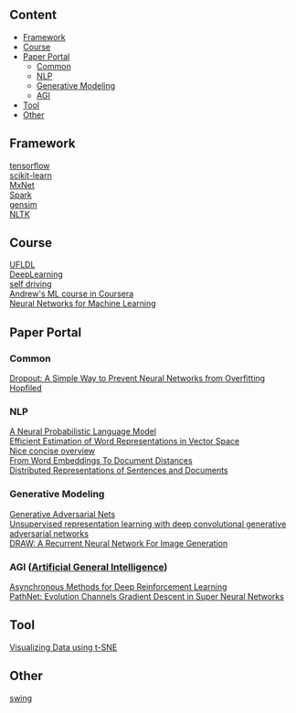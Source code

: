 
## Content
* [Framework](#framework)
* [Course](#course)
* [Paper Portal](#paper)
  * [Common](#common)
  * [NLP](#nlp)
  * [Generative Modeling](#generative)
  * [AGI](#agi)
* [Tool](#tool)
* [Other](#other)

Framework
----------------
[tensorflow](https://www.tensorflow.org/)<br/>
[scikit-learn](http://scikit-learn.org/stable/index.html)<br/>
[MxNet](http://mxnet.io/index.html)<br/>
[Spark](http://spark.apache.org/docs/latest/programming-guide.html)<br/>
[gensim](https://radimrehurek.com/gensim/)<br/>
[NLTK](https://github.com/nltk/nltk/wiki)<br/>

Course
----------------
[UFLDL](http://deeplearning.stanford.edu/wiki/index.php/UFLDL_Tutorial)<br/>
[DeepLearning](http://deeplearning.net/)<br/>
[self driving](http://selfdrivingcars.mit.edu/)<br/>
[Andrew's ML course in Coursera](https://www.coursera.org/learn/machine-learning/home/welcome)<br/>
[Neural Networks for Machine Learning](https://www.coursera.org/learn/neural-networks/home/welcome)<br/>

Paper Portal
----------------
### Common
[Dropout: A Simple Way to Prevent Neural Networks from Overfitting](http://jmlr.org/papers/volume15/srivastava14a/srivastava14a.pdf)<br/>
[Hopfiled](http://www.comp.leeds.ac.uk/ai23/reading/Hopfield.pdf)<br/>
### NLP
[A Neural Probabilistic Language Model](http://jmlr.org/papers/volume3/bengio03a/bengio03a.pdf)<br/>
[Efficient Estimation of Word Representations in Vector Space](https://arxiv.org/pdf/1301.3781.pdf)<br/>
[Nice concise overview](https://blog.acolyer.org/2016/04/21/the-amazing-power-of-word-vectors/)<br/>
[From Word Embeddings To Document Distances](http://jmlr.org/proceedings/papers/v37/kusnerb15.pdf)<br/>
[Distributed Representations of Sentences and Documents](https://arxiv.org/pdf/1405.4053v2.pdf)<br/>

### Generative Modeling
[Generative Adversarial Nets](http://papers.nips.cc/paper/5423-generative-adversarial-nets.pdf)<br/>
[Unsupervised representation learning with deep convolutional generative adversarial networks](https://arxiv.org/pdf/1511.06434v2.pdf)<br/>
[DRAW: A Recurrent Neural Network For Image Generation](https://arxiv.org/pdf/1502.04623.pdf)<br/>

### AGI ([Artificial General Intelligence](https://intelligence.org/2013/08/11/what-is-agi/))
[Asynchronous Methods for Deep Reinforcement Learning](https://arxiv.org/pdf/1602.01783.pdf)<br/>
[PathNet: Evolution Channels Gradient Descent in Super Neural Networks](https://arxiv.org/pdf/1701.08734v1.pdf)<br/>

Tool
----------------
[Visualizing Data using t-SNE](http://www.cs.toronto.edu/~hinton/absps/tsne.pdf)<br/>

Other
----------------
[swing](http://www.swig.org/Doc1.3/Python.html)<br/>
